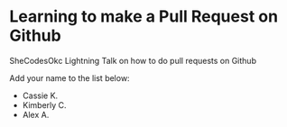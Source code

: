 # Learning to make a Pull Request on Github
SheCodesOkc Lightning Talk on how to do pull requests on Github


Add your name to the list below:
* Cassie K. 
* Kimberly C.
* Alex A.
